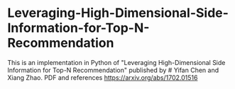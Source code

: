 # Leveraging-High-Dimensional-Side-Information-for-Top-N-Recommendation
This is an implementation in Python of "Leveraging High-Dimensional Side Information for Top-N Recommendation" published by # Yifan Chen and Xiang Zhao. PDF and references https://arxiv.org/abs/1702.01516
